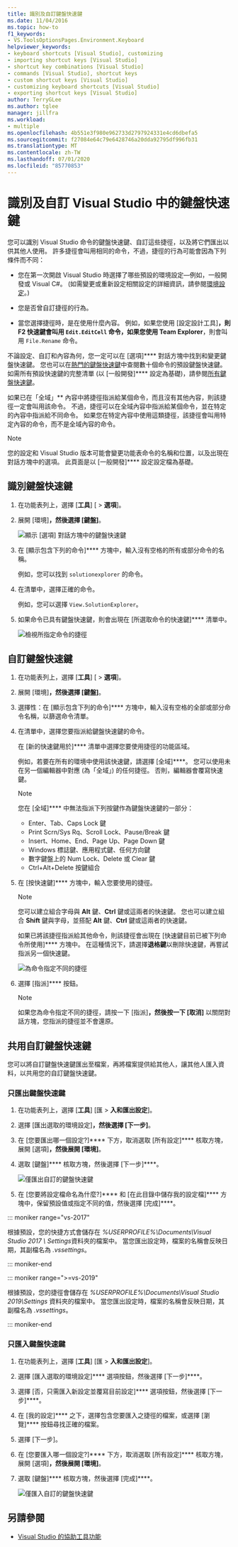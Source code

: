 ```yaml
---
title: 識別及自訂鍵盤快速鍵
ms.date: 11/04/2016
ms.topic: how-to
f1_keywords:
- VS.ToolsOptionsPages.Environment.Keyboard
helpviewer_keywords:
- keyboard shortcuts [Visual Studio], customizing
- importing shortcut keys [Visual Studio]
- shortcut key combinations [Visual Studio]
- commands [Visual Studio], shortcut keys
- custom shortcut keys [Visual Studio]
- customizing keyboard shortcuts [Visual Studio]
- exporting shortcut keys [Visual Studio]
author: TerryGLee
ms.author: tglee
manager: jillfra
ms.workload:
- multiple
ms.openlocfilehash: 4b551e3f980e962733d2797924331e4cd6dbefa5
ms.sourcegitcommit: f27084e64c79e6428746a20dda92795df996fb31
ms.translationtype: MT
ms.contentlocale: zh-TW
ms.lasthandoff: 07/01/2020
ms.locfileid: "85770853"
---
```

# <a name="identify-and-customize-keyboard-shortcuts-in-visual-studio"></a>識別及自訂 Visual Studio 中的鍵盤快速鍵

您可以識別 Visual Studio 命令的鍵盤快速鍵、自訂這些捷徑，以及將它們匯出以供其他人使用。 許多捷徑會叫用相同的命令，不過，捷徑的行為可能會因為下列條件而不同：

- 您在第一次開啟 Visual Studio 時選擇了哪些預設的環境設定&mdash;例如，一般開發或 Visual C#。 (如需變更或重新設定相關設定的詳細資訊，請參閱[環境設定](environment-settings.md)。)

- 您是否曾自訂捷徑的行為。

- 當您選擇捷徑時，是在使用什麼內容。 例如，如果您使用 [設定設計工具]****，則 **F2** 快速鍵會叫用 `Edit.EditCell` 命令，如果您使用 Team Explorer****，則會叫用 `File.Rename` 命令。

不論設定、自訂和內容為何，您一定可以在 [選項]**** 對話方塊中找到和變更鍵盤快速鍵。 您也可以在[熱門的鍵盤快速鍵](../ide/default-keyboard-shortcuts-for-frequently-used-commands-in-visual-studio.md)中查閱數十個命令的預設鍵盤快速鍵。 如需所有預設快速鍵的完整清單 (以 [一般開發]**** 設定為基礎)，請參閱[所有鍵盤快速鍵](../ide/default-keyboard-shortcuts-in-visual-studio.md)。

如果已在「全域」** 內容中將捷徑指派給某個命令，而且沒有其他內容，則該捷徑一定會叫用該命令。 不過，捷徑可以在全域內容中指派給某個命令，並在特定的內容中指派給不同命令。 如果您在特定內容中使用這類捷徑，該捷徑會叫用特定內容的命令，而不是全域內容的命令。

> [!NOTE]
> 您的設定和 Visual Studio 版本可能會變更功能表命令的名稱和位置，以及出現在對話方塊中的選項。 此頁面是以 [一般開發]**** 設定設定檔為基礎。

## <a name="identify-a-keyboard-shortcut"></a>識別鍵盤快速鍵

1. 在功能表列上，選擇 [**工具**] [  >  **選項**]。

2. 展開 [環境]****，然後選擇 [鍵盤]****。

   ![顯示 [選項] 對話方塊中的鍵盤快速鍵](../ide/media/optionskeyboard.png)

3. 在 [顯示包含下列的命令]**** 方塊中，輸入沒有空格的所有或部分命令的名稱。

   例如，您可以找到 `solutionexplorer` 的命令。

4. 在清單中，選擇正確的命令。

    例如，您可以選擇 `View.SolutionExplorer`。

5. 如果命令已具有鍵盤快速鍵，則會出現在 [所選取命令的快速鍵]**** 清單中。

   ![檢視所指定命令的捷徑](../ide/media/viewshortcut.png)

## <a name="customize-a-keyboard-shortcut"></a>自訂鍵盤快速鍵

1. 在功能表列上，選擇 [**工具**] [  >  **選項**]。

2. 展開 [環境]****，然後選擇 [鍵盤]****。

3. 選擇性：在 [顯示包含下列的命令]**** 方塊中，輸入沒有空格的全部或部分命令名稱，以篩選命令清單。

4. 在清單中，選擇您要指派給鍵盤快速鍵的命令。

   在 [新的快速鍵用於]**** 清單中選擇您要使用捷徑的功能區域。

   例如，若要在所有的環境中使用該快速鍵，請選擇 [全域]****。 您可以使用未在另一個編輯器中對應 (為「全域」) 的任何捷徑。 否則，編輯器會覆寫快速鍵。

   > [!NOTE]
   > 您在 [全域]**** 中無法指派下列按鍵作為鍵盤快速鍵的一部分：
   >
   > - Enter、Tab、Caps Lock 鍵
   > - Print Scrn/Sys Rq、Scroll Lock、Pause/Break 鍵
   > - Insert、Home、End、Page Up、Page Down 鍵
   > - Windows 標誌鍵、應用程式鍵、任何方向鍵
   > - 數字鍵盤上的 Num Lock、Delete 或 Clear 鍵
   > - Ctrl+Alt+Delete 按鍵組合

6. 在 [按快速鍵]**** 方塊中，輸入您要使用的捷徑。

    > [!NOTE]
    > 您可以建立組合字母與 **Alt** 鍵、**Ctrl** 鍵或這兩者的快速鍵。 您也可以建立組合 **Shift** 鍵與字母，並搭配 **Alt** 鍵、**Ctrl** 鍵或這兩者的快速鍵。

     如果已將該捷徑指派給其他命令，則該捷徑會出現在 [快速鍵目前已被下列命令所使用]**** 方塊中。 在這種情況下，請選擇**退格鍵**以刪除快速鍵，再嘗試指派另一個快速鍵。

    ![為命令指定不同的捷徑](../ide/media/reassignshortcut.png)

7. 選擇 [指派]**** 按鈕。

    > [!NOTE]
    > 如果您為命令指定不同的捷徑，請按一下 [指派]****，然後按一下 [取消]**** 以關閉對話方塊，您指派的捷徑並不會還原。

## <a name="share-custom-keyboard-shortcuts"></a>共用自訂鍵盤快速鍵

您可以將自訂鍵盤快速鍵匯出至檔案，再將檔案提供給其他人，讓其他人匯入資料，以共用您的自訂鍵盤快速鍵。

### <a name="to-export-only-keyboard-shortcuts"></a>只匯出鍵盤快速鍵

1. 在功能表列上，選擇 [**工具**] [匯  >  **入和匯出設定**]。

2. 選擇 [匯出選取的環境設定]****，然後選擇 [下一步]****。

3. 在 [您要匯出哪一個設定?]**** 下方，取消選取 [所有設定]**** 核取方塊，展開 [選項]****，然後展開 [環境]****。

4. 選取 [鍵盤]**** 核取方塊，然後選擇 [下一步]****。

   ![僅匯出自訂的鍵盤快速鍵](../ide/media/exportshortcuts.png)

5. 在 [您要將設定檔命名為什麼?]**** 和 [在此目錄中儲存我的設定檔]**** 方塊中，保留預設值或指定不同的值，然後選擇 [完成]****。

::: moniker range="vs-2017"

根據預設，您的快捷方式會儲存在 *%USERPROFILE%\Documents\Visual Studio 2017 \ Settings*資料夾的檔案中。 當您匯出設定時，檔案的名稱會反映日期，其副檔名為 *.vssettings*。

::: moniker-end

::: moniker range=">=vs-2019"

根據預設，您的捷徑會儲存在 *%USERPROFILE%\Documents\Visual Studio 2019\Settings* 資料夾的檔案中。 當您匯出設定時，檔案的名稱會反映日期，其副檔名為 *.vssettings*。

::: moniker-end

### <a name="to-import-only-keyboard-shortcuts"></a>只匯入鍵盤快速鍵

1. 在功能表列上，選擇 [**工具**] [匯  >  **入和匯出設定**]。

2. 選擇 [匯入選取的環境設定]**** 選項按鈕，然後選擇 [下一步]****。

3. 選擇 [否，只需匯入新設定並覆寫目前設定]**** 選項按鈕，然後選擇 [下一步]****。

4. 在 [我的設定]**** 之下，選擇包含您要匯入之捷徑的檔案，或選擇 [瀏覽]**** 按鈕尋找正確的檔案。

5. 選擇 [下一步]。

6. 在 [您要匯入哪一個設定?]**** 下方，取消選取 [所有設定]**** 核取方塊，展開 [選項]****，然後展開 [環境]****。

7. 選取 [鍵盤]**** 核取方塊，然後選擇 [完成]****。

   ![僅匯入自訂的鍵盤快速鍵](../ide/media/importshortcuts.png)

## <a name="see-also"></a>另請參閱

- [Visual Studio 的協助工具功能](../ide/reference/accessibility-features-of-visual-studio.md)
